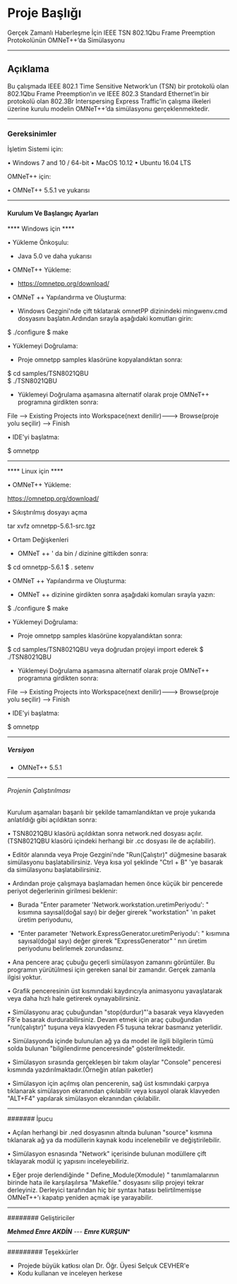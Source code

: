 # Proje Başlığı

Gerçek Zamanlı Haberleşme İçin IEEE TSN 802.1Qbu Frame Preemption Protokolünün OMNeT++’da Simülasyonu

----------------------------------------------------------------------------------------------
## Açıklama

Bu çalışmada IEEE 802.1 Time Sensitive Network’un (TSN) bir protokolü olan 802.1Qbu Frame Preemption’ın ve IEEE 802.3 Standard Ethernet’in 
bir protokolü olan 802.3Br Interspersing Express Traffic'in çalışma ilkeleri üzerine kurulu modelin OMNeT++’da simülasyonu gerçeklenmektedir.

----------------------------------------------------------------------------------------------
### Gereksinimler

İşletim Sistemi için:

• Windows 7 and 10 / 64-bit
• MacOS 10.12
• Ubuntu 16.04 LTS

OMNeT++ için:

• OMNeT++ 5.5.1 ve yukarısı

----------------------------------------------------------------------------------------------

#### Kurulum Ve Başlangıç Ayarları

**** Windows için ****

• Yükleme Önkoşulu:

- Java 5.0 ve daha yukarısı

• OMNeT++ Yükleme:

- https://omnetpp.org/download/

•  OMNeT ++ Yapılandırma ve Oluşturma:

- Windows Gezgini'nde çift tıklatarak omnetPP dizinindeki mingwenv.cmd dosyasını başlatın.Ardından sırayla aşağıdaki komutları girin:

$ ./configure
$ make

• Yüklemeyi Doğrulama:

- Proje omnetpp samples klasörüne kopyalandıktan sonra:

$ cd samples/TSN8021QBU  
$ ./TSN8021QBU

- Yüklemeyi Doğrulama aşamasına alternatif olarak proje OMNeT++ programına girdikten sonra:

File --> Existing Projects into Workspace(next denilir)---> Browse(proje yolu seçilir) --> Finish

• IDE'yi başlatma:

$ omnetpp

---------------------------------------------------------------------------------------------------------
**** Linux için ****

• OMNeT++ Yükleme:

https://omnetpp.org/download/

• Sıkıştırılmış dosyayı açma

tar xvfz omnetpp-5.6.1-src.tgz

• Ortam Değişkenleri

- OMNeT ++ ' da  bin / dizinine gittikden sonra:

$ cd omnetpp-5.6.1
$ . setenv

• OMNeT ++ Yapılandırma ve Oluşturma:

- OMNeT ++ dizinine girdikten sonra aşağıdaki komuları sırayla yazın:

$ ./configure
$ make

• Yüklemeyi Doğrulama:

- Proje omnetpp samples klasörüne kopyalandıktan sonra:

$ cd samples/TSN8021QBU veya doğrudan projeyi import ederek
$ ./TSN8021QBU

- Yüklemeyi Doğrulama aşamasına alternatif olarak proje OMNeT++ programına girdikten sonra:

File --> Existing Projects into Workspace(next denilir)---> Browse(proje yolu seçilir) --> Finish

• IDE'yi başlatma:

$ omnetpp

----------------------------------------------------------------------------------------------
##### Versiyon

- OMNeT++ 5.5.1
----------------------------------------------------------------------------------------------

###### Projenin Çalıştırılması

Kurulum aşamaları başarılı bir şekilde tamamlandıktan ve proje yukarıda anlatıldığı gibi açıldıktan sonra:

• TSN8021QBU klasörü açıldıktan sonra network.ned dosyası açılır.(TSN8021QBU klasörü içindeki herhangi bir .cc dosyası ile de açılabilir).

• Editör alanında veya Proje Gezgini'nde "Run(Çalıştır)" düğmesine basarak simülasyonu başlatabilirsiniz. Veya kısa yol şeklinde "Ctrl + B" 'ye basarak da simülasyonu başlatabilirsiniz.

• Ardından proje çalışmaya başlamadan hemen önce küçük bir pencerede periyot değerlerinin girilmesi beklenir:

- Burada "Enter parameter  'Network.workstation.uretimPeriyodu': " kısımına sayısal(doğal sayı) bir değer girerek "workstation" 'ın paket üretim periyodunu,

- "Enter parameter  'Network.ExpressGenerator.uretimPeriyodu': " kısımına sayısal(doğal sayı) değer girerek "ExpressGenerator" ' nın üretim periyodunu belirlemek zorundasınız.

• Ana pencere araç çubuğu geçerli simülasyon zamanını görüntüler. Bu programın yürütülmesi için gereken sanal bir zamandır. Gerçek zamanla ilgisi yoktur. 

• Grafik penceresinin üst kısmındaki kaydırıcıyla animasyonu yavaşlatarak veya daha hızlı hale getirerek oynayabilirsiniz.

• Simülasyonu araç çubuğundan "stop(durdur)"'a basarak veya klavyeden  F8'e basarak durdurabilirsiniz. Devam etmek için araç çubuğundan "run(çalıştır)" tuşuna veya klavyeden F5 tuşuna tekrar basmanız yeterlidir.

• Simülasyonda içinde bulunulan ağ ya da model ile ilgili bilgilerin tümü solda bulunan "bilgilendirme penceresinde" gösterilmektedir.

• Simülasyon sırasında gerçekleşen bir takım olaylar "Console" penceresi kısmında yazdırılmaktadır.(Örneğin atılan paketler)

• Simülasyon için açılmış olan pencerenin, sağ üst kısmındaki çarpıya tıklanarak simülasyon ekranından çıkılabilir veya kısayol olarak klavyeden "ALT+F4" yapılarak simülasyon ekranından çıkılabilir.

----------------------------------------------------------------------------------------------
####### İpucu

• Açılan herhangi bir .ned dosyasının altında bulunan "source" kısmına tıklanarak ağ ya da modüllerin kaynak kodu incelenebilir ve değiştirilebilir.

• Simülasyon esnasında "Network" içerisinde bulunan modüllere çift tıklayarak modül iç yapısını inceleyebiliriz.

• Eğer proje derlendiğinde  " Define_Module(Xmodule) " tanımlamalarının birinde hata ile karşılaşılırsa "Makefile." dosyasını silip projeyi tekrar derleyiniz.
  Derleyici tarafından hiç bir syntax hatası belirtilmemişse OMNeT++'ı kapatıp yeniden açmak işe yarayabilir.

----------------------------------------------------------------------------------------------
######## Geliştiriciler


***Mehmed Emre AKDİN*** --- ***Emre KURŞUN****

----------------------------------------------------------------------------------------------
######### Teşekkürler

- Projede büyük katkısı olan Dr. Öğr. Üyesi Selçuk CEVHER'e
- Kodu kullanan ve inceleyen herkese
